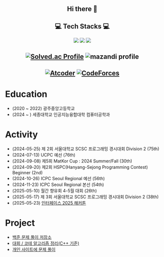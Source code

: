<h2 align="center"> Hi there 👋 </h2>
<h2 align="center"> 💻 Tech Stacks 💻 </h2>

<p align="center"> 
  <img src="https://img.shields.io/badge/Java-FF9A00?style=flat-square&logo=openjdk&logoColor=white"/>
  <img src="https://img.shields.io/badge/C-239DFF?style=flat-square&logo=c&logoColor=white"/>
  <img src="https://img.shields.io/badge/C++-00599C?style=flat-square&logo=cplusplus&logoColor=white"/>
</p>

<h2 align="center"> 
  
  [![Solved.ac Profile](http://mazassumnida.wtf/api/v2/generate_badge?boj=rlatjwls3333)](https://solved.ac/rlatjwls3333/)
  ![mazandi profile](http://mazandi.herokuapp.com/api?handle=rlatjwls3333&theme=dark)
  
</h2>
<h2 align="center">
  
  [![Atcoder](https://atcoder.junah.dev/v1/generate_badge?name=rlatjwls7882)](https://atcoder.jp/users/rlatjwls7882)
  [![CodeForces](https://cf.leed.at?id=rlatjwls7882)](https://codeforces.com/profile/rlatjwls7882)
</h2>

# Education
- (2020 ~ 2022) 광주중앙고등학교
- (2024 ~ ) 세종대학교 인공지능융합대학 컴퓨터공학과

# Activity
- (2024-05-25) 제 2회 서울대학교 SCSC 프로그래밍 경시대회 Division 2 (75th)
- (2024-07-13) UCPC 예선 (76th)
- (2024-09-08) 제5회 MatKor Cup : 2024 Summer/Fall (30th)
- (2024-09-20) 제2회 HSPC(Hanyang-Sejong Programming Contest) Beginner (2nd)
- (2024-10-26) ICPC Seoul Regional 예선 (56th)
- (2024-11-23) ICPC Seoul Regional 본선 (54th)
- (2025-05-10) 월간 향유회 4-5월 대회 (26th)
- (2025-05-17) 제 3회 서울대학교 SCSC 프로그래밍 경시대회 Division 2 (38th)
- (2025-05-23) [인터페이스 2025 해커톤](https://github.com/rlatjwls7882/Enterface)

# Project
- [백준 문제 풀이 저장소](https://github.com/rlatjwls7882/Baekjoon)
- [대회 / 코테 알고리즘 정리(C++ 기준)](https://github.com/rlatjwls7882/Cpp-Algorithms)
- [개인 사이트에 문제 풀이](https://projectbpm.kro.kr/user/rlatjwls7882@gmail.com)
